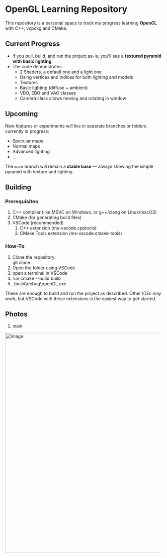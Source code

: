 # OpenGL Learning Repository

This repository is a personal space to track my progress learning **OpenGL** with C++, vcpckg and CMake.  

## Current Progress

- If you pull, build, and run the project as-is, you'll see a **textured pyramid with basic lighting**.  
- The code demonstrates:
  - 2 Shaders, a default one and a light one
  - Using vertices and indices for both lighting and models
  - Textures
  - Basic lighting (diffuse + ambient)
  - VBO, EBO and VAO classes
  - Camera class allows moving and rotating in window 

## Upcoming

New features or experiments will live in separate branches or folders, currently in progress:
- Specular maps
- Normal maps
- Advanced lighting
- ....

The `main` branch will remain a **stable base** — always showing the simple pyramid with texture and lighting.

## Building

### Prerequisites
1. C++ compiler (like MSVC on Windows, or g++/clang on Linux/macOS)
2. CMake (for generating build files)
3. VSCode (recommended)
   1. C++ extension (ms-vscode.cpptools)
   2. CMake Tools extension (ms-vscode.cmake-tools)

### How-To
1. Clone the repository:  
   git clone <repo-url>
2. Open the folder using VSCode
3. open a terminal in VSCode
4. run cmake --build build
5. .\build\debug\openGL.exe

These are enough to build and run the project as described. Other IDEs may work, but VSCode with these extensions is the easiest way to get started.

## Photos
1. main
<img width="768" height="707" alt="image" src="https://github.com/user-attachments/assets/ed6093fc-47b2-4943-9f91-a3d3d8b48985" />
